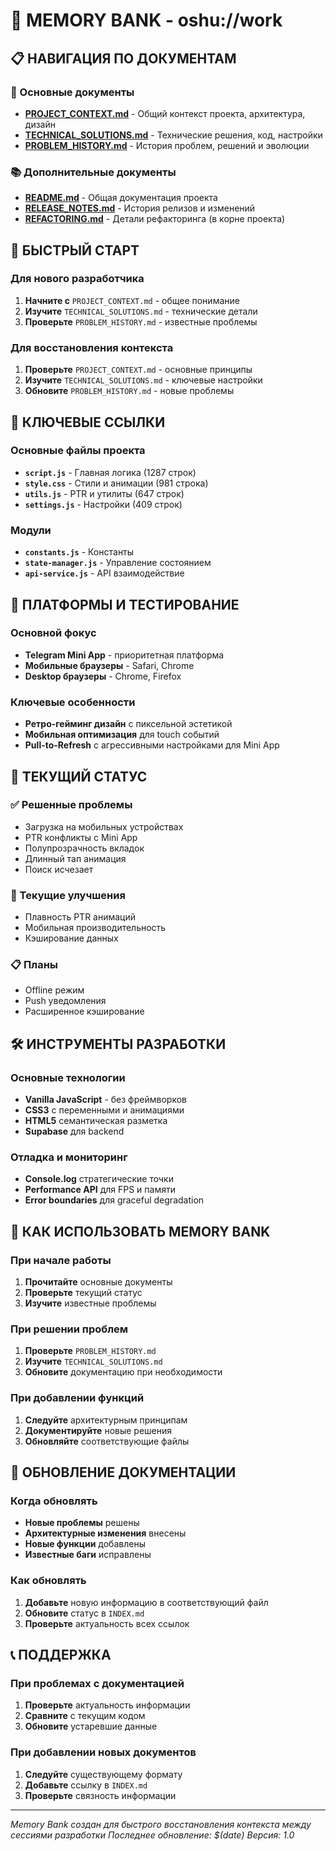# 🧠 MEMORY BANK - oshu://work

## 📋 НАВИГАЦИЯ ПО ДОКУМЕНТАМ

### 🎯 Основные документы
- **[PROJECT_CONTEXT.md](./PROJECT_CONTEXT.md)** - Общий контекст проекта, архитектура, дизайн
- **[TECHNICAL_SOLUTIONS.md](./TECHNICAL_SOLUTIONS.md)** - Технические решения, код, настройки
- **[PROBLEM_HISTORY.md](./PROBLEM_HISTORY.md)** - История проблем, решений и эволюции

### 📚 Дополнительные документы
- **[README.md](./README.md)** - Общая документация проекта
- **[RELEASE_NOTES.md](./RELEASE_NOTES.md)** - История релизов и изменений
- **[REFACTORING.md](../REFACTORING.md)** - Детали рефакторинга (в корне проекта)

## 🚀 БЫСТРЫЙ СТАРТ

### Для нового разработчика
1. **Начните с** `PROJECT_CONTEXT.md` - общее понимание
2. **Изучите** `TECHNICAL_SOLUTIONS.md` - технические детали
3. **Проверьте** `PROBLEM_HISTORY.md` - известные проблемы

### Для восстановления контекста
1. **Проверьте** `PROJECT_CONTEXT.md` - основные принципы
2. **Изучите** `TECHNICAL_SOLUTIONS.md` - ключевые настройки
3. **Обновите** `PROBLEM_HISTORY.md` - новые проблемы

## 🔑 КЛЮЧЕВЫЕ ССЫЛКИ

### Основные файлы проекта
- **`script.js`** - Главная логика (1287 строк)
- **`style.css`** - Стили и анимации (981 строка)
- **`utils.js`** - PTR и утилиты (647 строк)
- **`settings.js`** - Настройки (409 строк)

### Модули
- **`constants.js`** - Константы
- **`state-manager.js`** - Управление состоянием
- **`api-service.js`** - API взаимодействие

## 📱 ПЛАТФОРМЫ И ТЕСТИРОВАНИЕ

### Основной фокус
- **Telegram Mini App** - приоритетная платформа
- **Мобильные браузеры** - Safari, Chrome
- **Desktop браузеры** - Chrome, Firefox

### Ключевые особенности
- **Ретро-гейминг дизайн** с пиксельной эстетикой
- **Мобильная оптимизация** для touch событий
- **Pull-to-Refresh** с агрессивными настройками для Mini App

## 🎯 ТЕКУЩИЙ СТАТУС

### ✅ Решенные проблемы
- Загрузка на мобильных устройствах
- PTR конфликты с Mini App
- Полупрозрачность вкладок
- Длинный тап анимация
- Поиск исчезает

### 🔄 Текущие улучшения
- Плавность PTR анимаций
- Мобильная производительность
- Кэширование данных

### 📋 Планы
- Offline режим
- Push уведомления
- Расширенное кэширование

## 🛠️ ИНСТРУМЕНТЫ РАЗРАБОТКИ

### Основные технологии
- **Vanilla JavaScript** - без фреймворков
- **CSS3** с переменными и анимациями
- **HTML5** семантическая разметка
- **Supabase** для backend

### Отладка и мониторинг
- **Console.log** стратегические точки
- **Performance API** для FPS и памяти
- **Error boundaries** для graceful degradation

## 📖 КАК ИСПОЛЬЗОВАТЬ MEMORY BANK

### При начале работы
1. **Прочитайте** основные документы
2. **Проверьте** текущий статус
3. **Изучите** известные проблемы

### При решении проблем
1. **Проверьте** `PROBLEM_HISTORY.md`
2. **Изучите** `TECHNICAL_SOLUTIONS.md`
3. **Обновите** документацию при необходимости

### При добавлении функций
1. **Следуйте** архитектурным принципам
2. **Документируйте** новые решения
3. **Обновляйте** соответствующие файлы

## 🔄 ОБНОВЛЕНИЕ ДОКУМЕНТАЦИИ

### Когда обновлять
- **Новые проблемы** решены
- **Архитектурные изменения** внесены
- **Новые функции** добавлены
- **Известные баги** исправлены

### Как обновлять
1. **Добавьте** новую информацию в соответствующий файл
2. **Обновите** статус в `INDEX.md`
3. **Проверьте** актуальность всех ссылок

## 📞 ПОДДЕРЖКА

### При проблемах с документацией
1. **Проверьте** актуальность информации
2. **Сравните** с текущим кодом
3. **Обновите** устаревшие данные

### При добавлении новых документов
1. **Следуйте** существующему формату
2. **Добавьте** ссылку в `INDEX.md`
3. **Проверьте** связность информации

---
*Memory Bank создан для быстрого восстановления контекста между сессиями разработки*
*Последнее обновление: $(date)*
*Версия: 1.0*
